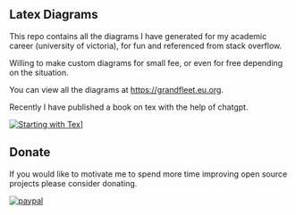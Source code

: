 ## Latex Diagrams
This repo contains all the diagrams I have generated for my academic career (university of victoria), for fun and referenced from stack overflow.

Willing to make custom diagrams for small fee, or even for free depending on the situation.

You can view all the diagrams at https://grandfleet.eu.org.


Recently I have published a book on tex with the help of chatgpt.


[![Starting with Tex](https://m.media-amazon.com/images/W/IMAGERENDERING_521856-T2/images/I/41pJEK6B16L.jpg)](https://www.amazon.com/dp/B0BY81DS3Q)]

## Donate
If you would like to motivate me to spend more time improving open source projects please consider donating.

[![paypal](https://www.paypalobjects.com/en_US/i/btn/btn_donateCC_LG.gif)](https://www.paypal.com/cgi-bin/webscr?cmd=_donations&business=Z6M6Y83D3URSU&item_name=Motivating+me+to+continue+to+produce+open+source+projects&currency_code=CAD)
